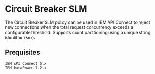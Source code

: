 # Circuit Breaker SLM

The Circuit Breaker SLM policy can be used in IBM API Connect to reject new connections when the total request concurrency exceeds a configurable threshold. Supports count partitioning using a unique string identifier (key).

## Prequisites

    IBM API Connect 5.x
    IBM DataPower 7.2.x